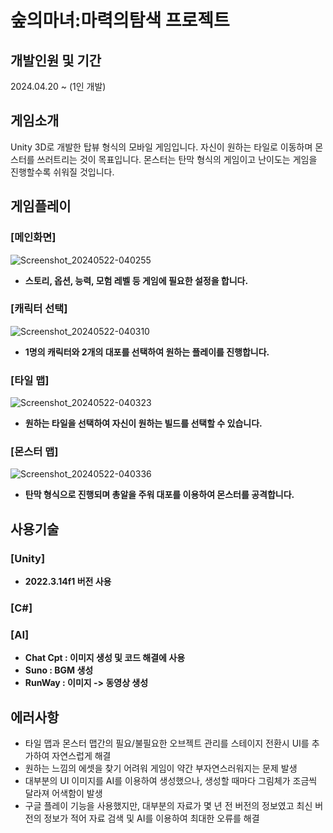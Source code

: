 # 숲의마녀:마력의탐색 프로젝트

## 개발인원 및 기간
2024.04.20 ~ (1인 개발)

## 게임소개
Unity 3D로 개발한 탑뷰 형식의 모바일 게임입니다.
자신이 원하는 타일로 이동하며 몬스터를 쓰러트리는 것이 목표입니다.
몬스터는 탄막 형식의 게임이고 난이도는 게임을 진행할수록 쉬워질 것입니다.

## 게임플레이
### [메인화면]
![Screenshot_20240522-040255](https://github.com/GyuHawn/ForestWitch-MagicSearch/assets/125939517/de85bfda-1677-4423-85be-83586bbb23bf)
* **스토리, 옵션, 능력, 모험 레벨 등 게임에 필요한 설정을 합니다.**

### [캐릭터 선택]
![Screenshot_20240522-040310](https://github.com/GyuHawn/ForestWitch-MagicSearch/assets/125939517/177d5c55-6c79-4449-86bd-4239d1d66fb1)
* **1명의 캐릭터와 2개의 대포를 선택하여 원하는 플레이를 진행합니다.**

### [타일 맵]
![Screenshot_20240522-040323](https://github.com/GyuHawn/ForestWitch-MagicSearch/assets/125939517/439302ee-716c-4623-9f19-e44d75a7631d)
* **원하는 타일을 선택하여 자신이 원하는 빌드를 선택할 수 있습니다.**

### [몬스터 맵]
![Screenshot_20240522-040336](https://github.com/GyuHawn/ForestWitch-MagicSearch/assets/125939517/ad38f6dd-9fdf-4598-8069-158bde36dedb)
* **탄막 형식으로 진행되며 총알을 주워 대포를 이용하여 몬스터를 공격합니다.**
  
## 사용기술
### [Unity]
* **2022.3.14f1 버전 사용**
### [C#]
### [AI]
* **Chat Cpt : 이미지 생성 및 코드 해결에 사용**
* **Suno : BGM 생성**
* **RunWay : 이미지 -> 동영상 생성**

## 에러사항
* 타일 맵과 몬스터 맵간의 필요/불필요한 오브젝트 관리를 스테이지 전환시 UI를 추가하여 자연스럽게 해결
* 원하는 느낌의 에셋을 찾기 어려워 게임이 약간 부자연스러워지는 문제 발생
* 대부분의 UI 이미지를 AI를 이용하여 생성했으나, 생성할 때마다 그림체가 조금씩 달라져 어색함이 발생
* 구글 플레이 기능을 사용했지만, 대부분의 자료가 몇 년 전 버전의 정보였고 최신 버전의 정보가 적어 자료 검색 및 AI를 이용하여 최대한 오류를 해결

